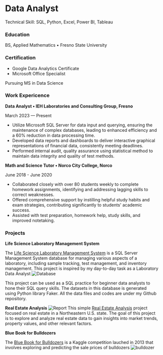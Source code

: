 # Data Analyst
Technical Skill: SQL, Python, Excel, Power BI, Tableau
### Education
BS, Applied Mathematics  •	 Fresno State University

### Certification
 * Google Data Analytics Certificate
 * Microsoft Office Specialist

Pursuing MS in Data Science

### Work Expericence
**Data Analyst •	IEH Laboratories and Consulting Group, Fresno**

March 2023 — Present

 * Utilize Microsoft SQL Server for data input and querying, ensuring the maintenance of complex databases, leading to enhanced efficiency and a 60% reduction in data processing time.
 * Developed data reports and dashboards to deliver interactive graphical representations of financial data, consistently meeting deadlines.
 *	Performed internal audit, quality assurance using statistical method to maintain data integrity and quality of test methods.

**Math and Science Tutor •	 Norco City College, Norco**

June 2018 - June 2020
 *	Collaborated closely with over 80 students weekly to complete homework assignments, identifying and addressing lagging skills to correct weaknesses.
 *	Offered comprehensive support by instilling helpful study habits and exam strategies, contributing significantly to students' academic success.
 *	Assisted with test preparation, homework help, study skills, and improved notetaking.

### Projects
**Life Science Laboratory Management System**

The [Life Science Laboratory Management System](https://github.com/DanHuuTran/Life-Science-Laboratory-Management-System) is a SQL Server Management System database for managing various aspects of a laboratory, including sample tracking, test management, and inventory management. This project is inspired by my day-to-day task as a Laboratory Data Analyst
![Database](https://github.com/DanHuuTran/danth.github.io/assets/133534096/210b93b6-d06b-438c-8b12-a22dfee3da95)


This project can be used as a SQL practice for beginner data analysts to hone their SQL query skills. The datasets in this  database is generated using Python library Faker. All the data files and codes are under my Github repository.

**Real Estate Analysis**
![Report](https://github.com/DanHuuTran/RealEstateProject/assets/133534096/50c1930a-7e69-43ac-826a-985cbd7df494)
This simple [Real Estate Analysis](https://github.com/DanHuuTran/RealEstateProject/blob/main/README.md) project focused on real estate in a Northeastern U.S. state. The goal of this project is to explore and analyze real estate data to gain insights into market trends, property values, and other relevant factors.


**Blue Book for Bulldozers**

The [Blue Book for Bulldozers](https://github.com/DanHuuTran/Prediction-With-ML) is a Kaggle competition lauched in 2013 that involves exploring and predicting the sale prices of bulldozers
![bulldozer](https://github.com/DanHuuTran/danth.github.io/assets/133534096/696e611a-26ed-4bf8-a840-008637853c65)


